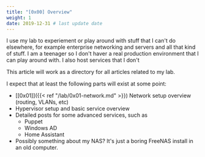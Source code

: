 ```yaml
---
title: "[0x00] Overview"
weight: 1
date: 2019-12-31 # last update date
---
```


I use my lab to experiement or play around with stuff that I can't do elsewhere, for example enterprise networking and servers and all that kind of stuff.
I am a teenager so I don't haver a real production environment that I can play around with. I also host services that I don't 

This article will work as a directory for all articles related to my lab.

I expect that at least the following parts will exist at some point:

* [[0x01]]({{< ref "/lab/0x01-network.md" >}}) Network setup overview (routing, VLANs, etc)
* Hypervisor setup and basic service overview
* Detailed posts for some advanced services, such as
  * Puppet
  * Windows AD
  * Home Assistant
* Possibly something about my NAS? It's just a boring FreeNAS install in an old computer.